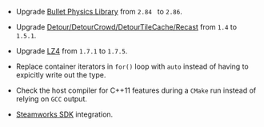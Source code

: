 * Upgrade [Bullet Physics Library](http://bulletphysics.org/wordpress/) from `2.84
` to `2.86`. 
* Upgrade [Detour/DetourCrowd/DetourTileCache/Recast](https://github.com/recastnavigation/recastnavigation) from `1.4` to `1.5.1`. 
* Upgrade [LZ4](https://github.com/lz4/lz4) from `1.7.1` to `1.7.5`. 

* Replace container iterators in `for()` loop with `auto` instead of having to expicitly write out the type. 
* Check the host compiler for C++11 features during a `CMake` run instead of relying on `GCC` output. 
* [Steamworks SDK](https://partner.steamgames.com) integration. 

